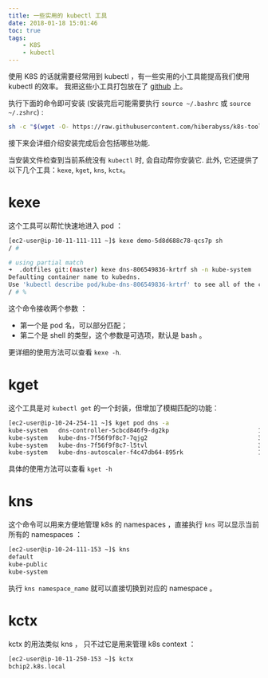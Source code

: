 ```yaml
---
title: 一些实用的 kubectl 工具
date: 2018-01-18 15:01:46
toc: true
tags:
    - K8S
    - kubectl
---
```


使用 K8S 的话就需要经常用到 kubectl ，有一些实用的小工具能提高我们使用 kubectl 的效率。
我把这些小工具打包放在了 [github](https://github.com/hiberabyss/k8s-tools) 上。

执行下面的命令即可安装 (安装完后可能需要执行 `source ~/.bashrc` 或 `source ~/.zshrc`) :

```sh
sh -c "$(wget -O- https://raw.githubusercontent.com/hiberabyss/k8s-tools/master/install.sh)"
```

接下来会详细介绍安装完成后会包括哪些功能.

<!--more-->

当安装文件检查到当前系统没有 `kubectl` 时, 会自动帮你安装它.
此外, 它还提供了以下几个工具：`kexe`, `kget`, `kns`, `kctx`。

# kexe

这个工具可以帮忙快速地进入 pod ：

```sh
[ec2-user@ip-10-11-111-111 ~]$ kexe demo-5d8d688c78-qcs7p sh
/ #

# using partial match
➜  .dotfiles git:(master) kexe dns-806549836-krtrf sh -n kube-system
Defaulting container name to kubedns.
Use 'kubectl describe pod/kube-dns-806549836-krtrf' to see all of the containers in this pod.
/ # %
```

这个命令接收两个参数 ：

* 第一个是 pod 名，可以部分匹配；
* 第二个是 shell 的类型，这个参数是可选项，默认是 bash 。

更详细的使用方法可以查看 `kexe -h`.

# kget

这个工具是对 `kubectl get` 的一个封装，但增加了模糊匹配的功能：

```sh
[ec2-user@ip-10-24-254-11 ~]$ kget pod dns -a
kube-system   dns-controller-5cbcd846f9-dg2kp                         1/1       Running   0          7d        10.24.255.153   ip-10-24-255-153.ec2.internal
kube-system   kube-dns-7f56f9f8c7-7qjg2                               3/3       Running   0          3h        100.96.12.3     ip-10-24-255-251.ec2.internal
kube-system   kube-dns-7f56f9f8c7-l5tvl                               3/3       Running   0          3h        100.96.11.4     ip-10-24-255-117.ec2.internal
kube-system   kube-dns-autoscaler-f4c47db64-895rk                     1/1       Running   0          3h        100.96.12.4     ip-10-24-255-251.ec2.internal
```

具体的使用方法可以查看 `kget -h`

# kns

这个命令可以用来方便地管理 k8s 的 namespaces ，直接执行 `kns` 可以显示当前所有的 namespaces ：

```sh
[ec2-user@ip-10-24-111-153 ~]$ kns
default
kube-public
kube-system
```

执行 `kns namespace_name` 就可以直接切换到对应的 namespace 。

# kctx

kctx 的用法类似 kns ， 只不过它是用来管理 k8s context ：

```sh
[ec2-user@ip-10-11-250-153 ~]$ kctx
bchip2.k8s.local
```
